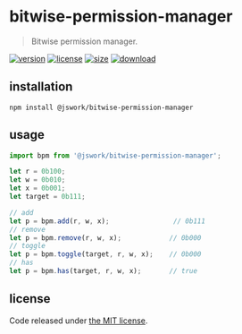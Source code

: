 # bitwise-permission-manager
> Bitwise permission manager.

[![version][version-image]][version-url]
[![license][license-image]][license-url]
[![size][size-image]][size-url]
[![download][download-image]][download-url]

## installation
```shell
npm install @jswork/bitwise-permission-manager
```

## usage
```js
import bpm from '@jswork/bitwise-permission-manager';

let r = 0b100;
let w = 0b010;
let x = 0b001;
let target = 0b111;

// add
let p = bpm.add(r, w, x);                // 0b111
// remove
let p = bpm.remove(r, w, x);            // 0b000
// toggle
let p = bpm.toggle(target, r, w, x);    // 0b000
// has
let p = bpm.has(target, r, w, x);       // true

```

## license
Code released under [the MIT license](https://github.com/afeiship/bitwise-permission-manager/blob/master/LICENSE.txt).

[version-image]: https://img.shields.io/npm/v/@jswork/bitwise-permission-manager
[version-url]: https://npmjs.org/package/@jswork/bitwise-permission-manager

[license-image]: https://img.shields.io/npm/l/@jswork/bitwise-permission-manager
[license-url]: https://github.com/afeiship/bitwise-permission-manager/blob/master/LICENSE.txt

[size-image]: https://img.shields.io/bundlephobia/minzip/@jswork/bitwise-permission-manager
[size-url]: https://github.com/afeiship/bitwise-permission-manager/blob/master/dist/bitwise-permission-manager.min.js

[download-image]: https://img.shields.io/npm/dm/@jswork/bitwise-permission-manager
[download-url]: https://www.npmjs.com/package/@jswork/bitwise-permission-manager
